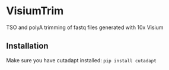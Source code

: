 # VisiumTrim
TSO and polyA trimming of fastq files generated with 10x Visium


## Installation
Make sure you have cutadapt installed:
`pip install cutadapt`
